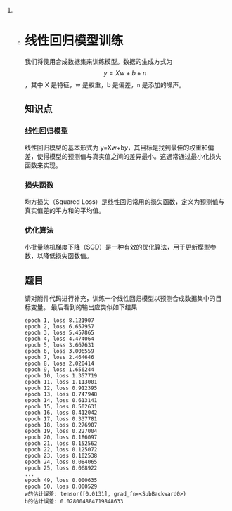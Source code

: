 1. - # 线性回归模型训练

        我们将使用合成数据集来训练模型。数据的生成方式为
        $$
            y=Xw+b+n
        $$
        ，其中 X 是特征，w 是权重，b 是偏差，`n` 是添加的噪声。

        ## 知识点

        ### 线性回归模型

        线性回归模型的基本形式为 y=Xw+b*y*，其目标是找到最佳的权重和偏差，使得模型的预测值与真实值之间的差异最小。这通常通过最小化损失函数来实现。

        ### 损失函数

        均方损失（Squared Loss）是线性回归常用的损失函数，定义为预测值与真实值差的平方和的平均值。

        ### 优化算法

        小批量随机梯度下降（SGD）是一种有效的优化算法，用于更新模型参数，以降低损失函数值。

        ## 题目

        请对附件代码进行补充，训练一个线性回归模型以预测合成数据集中的目标变量。
        最后看到的输出应类似如下结果
        
        ```
        epoch 1, loss 8.121907
        epoch 2, loss 6.657957
        epoch 3, loss 5.457865
        epoch 4, loss 4.474064
        epoch 5, loss 3.667631
        epoch 6, loss 3.006559
        epoch 7, loss 2.464646
        epoch 8, loss 2.020414
        epoch 9, loss 1.656244
        epoch 10, loss 1.357719
        epoch 11, loss 1.113001
        epoch 12, loss 0.912395
        epoch 13, loss 0.747948
        epoch 14, loss 0.613141
        epoch 15, loss 0.502631
        epoch 16, loss 0.412042
        epoch 17, loss 0.337781
        epoch 18, loss 0.276907
        epoch 19, loss 0.227004
        epoch 20, loss 0.186097
        epoch 21, loss 0.152562
        epoch 22, loss 0.125072
        epoch 23, loss 0.102538
        epoch 24, loss 0.084065
        epoch 25, loss 0.068922
        ...
        epoch 49, loss 0.000635
        epoch 50, loss 0.000529
        w的估计误差: tensor([0.0131], grad_fn=<SubBackward0>)
        b的估计误差: 0.028004884719848633
        ```
        
        